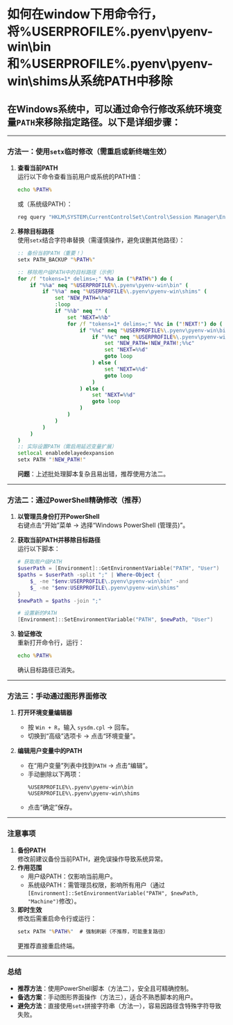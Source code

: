 # 如何在window下用命令行，将%USERPROFILE%\.pyenv\pyenv-win\bin和%USERPROFILE%\.pyenv\pyenv-win\shims从系统PATH中移除

## 在Windows系统中，可以通过命令行修改系统环境变量`PATH`来移除指定路径。以下是详细步骤：

---

### **方法一：使用`setx`临时修改（需重启或新终端生效）**
1. **查看当前PATH**  
   运行以下命令查看当前用户或系统的PATH值：
   ```cmd
   echo %PATH%
   ```
   或（系统级PATH）：
   ```cmd
   reg query "HKLM\SYSTEM\CurrentControlSet\Control\Session Manager\Environment" /v Path
   ```

2. **移除目标路径**  
   使用`setx`结合字符串替换（需谨慎操作，避免误删其他路径）：
   ```cmd
   :: 备份当前PATH（重要！）
   setx PATH_BACKUP "%PATH%"

   :: 移除用户级PATH中的目标路径（示例）
   for /f "tokens=1* delims=;" %%a in ("%PATH%") do (
       if "%%a" neq "%USERPROFILE%\.pyenv\pyenv-win\bin" (
           if "%%a" neq "%USERPROFILE%\.pyenv\pyenv-win\shims" (
               set "NEW_PATH=%%a"
               :loop
               if "%%b" neq "" (
                   set "NEXT=%%b"
                   for /f "tokens=1* delims=;" %%c in ("!NEXT!") do (
                       if "%%c" neq "%USERPROFILE%\.pyenv\pyenv-win\bin" (
                           if "%%c" neq "%USERPROFILE%\.pyenv\pyenv-win\shims" (
                               set "NEW_PATH=!NEW_PATH!;%%c"
                               set "NEXT=%%d"
                               goto loop
                           ) else (
                               set "NEXT=%%d"
                               goto loop
                           )
                       ) else (
                           set "NEXT=%%d"
                           goto loop
                       )
                   )
               )
           )
       )
   )
   :: 实际设置PATH（需启用延迟变量扩展）
   setlocal enabledelayedexpansion
   setx PATH "!NEW_PATH!"
   ```
   **问题**：上述批处理脚本复杂且易出错，推荐使用方法二。

---

### **方法二：通过PowerShell精确修改（推荐）**
1. **以管理员身份打开PowerShell**  
   右键点击“开始”菜单 → 选择“Windows PowerShell (管理员)”。

2. **获取当前PATH并移除目标路径**  
   运行以下脚本：
   ```powershell
   # 获取用户级PATH
   $userPath = [Environment]::GetEnvironmentVariable("PATH", "User")
   $paths = $userPath -split ";" | Where-Object {
       $_ -ne "$env:USERPROFILE\.pyenv\pyenv-win\bin" -and
       $_ -ne "$env:USERPROFILE\.pyenv\pyenv-win\shims"
   }
   $newPath = $paths -join ";"

   # 设置新的PATH
   [Environment]::SetEnvironmentVariable("PATH", $newPath, "User")
   ```

3. **验证修改**  
   重新打开命令行，运行：
   ```cmd
   echo %PATH%
   ```
   确认目标路径已消失。

---

### **方法三：手动通过图形界面修改**
1. **打开环境变量编辑器**  
   - 按 `Win + R`，输入 `sysdm.cpl` → 回车。
   - 切换到“高级”选项卡 → 点击“环境变量”。

2. **编辑用户变量中的PATH**  
   - 在“用户变量”列表中找到`PATH` → 点击“编辑”。
   - 手动删除以下两项：
     ```
     %USERPROFILE%\.pyenv\pyenv-win\bin
     %USERPROFILE%\.pyenv\pyenv-win\shims
     ```
   - 点击“确定”保存。

---

### **注意事项**
1. **备份PATH**  
   修改前建议备份当前PATH，避免误操作导致系统异常。
2. **作用范围**  
   - 用户级PATH：仅影响当前用户。
   - 系统级PATH：需管理员权限，影响所有用户（通过`[Environment]::SetEnvironmentVariable("PATH", $newPath, "Machine")`修改）。
3. **即时生效**  
   修改后需重启命令行或运行：
   ```cmd
   setx PATH "%PATH%"  # 强制刷新（不推荐，可能重复路径）
   ```
   更推荐直接重启终端。

---

### **总结**
- **推荐方法**：使用PowerShell脚本（方法二），安全且可精确控制。
- **备选方案**：手动图形界面操作（方法三），适合不熟悉脚本的用户。
- **避免方法**：直接使用`setx`拼接字符串（方法一），容易因路径含特殊字符导致失败。
